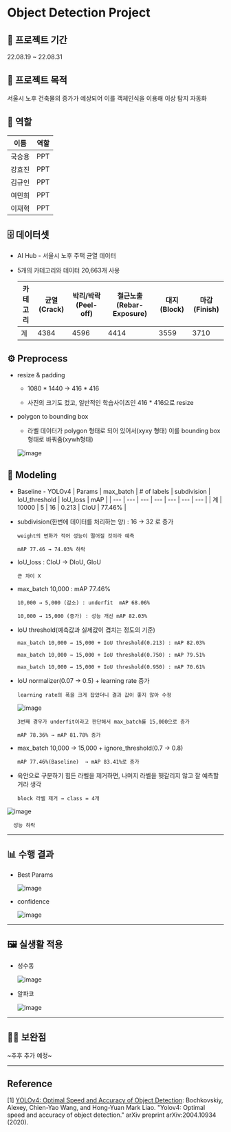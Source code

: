 
# Object Detection Project

## 📅 **프로젝트 기간**

22.08.19 ~ 22.08.31

## 📔 **프로젝트 목적**

서울시 노후 건축물의 증가가 예상되어 이를 객체인식을 이용해 이상 탐지 자동화


## 💪 **역할**

<table>
    <thead>
        <tr>
            <th>이름</th>
            <th>역할</th>
        </tr>
    </thead>
    <tbody>
        <tr>
            <td>국승용</td>
            <td>PPT</td>
        </tr>
         <tr>
            <td>강효진</td>
            <td>PPT</td>
        </tr>
        <tr>
            <td>김규인</td>
            <td>PPT</td>
        </tr>
        <tr>
            <td>여민희</td>
            <td>PPT</td>
        </tr>
        <tr>
            <td>이재혁</td>
            <td>PPT</td>
        </tr>
    </tbody>
</table>


## 🗄️ **데이터셋**

- AI Hub - 서울시 노후 주택 균열 데이터

- 5개의 카테고리와 데이터 20,663개 사용

    | 카테고리 | 균열 (Crack) | 박리/박락 (Peel-off) | 철근노출 (Rebar-Exposure) | 대지 (Block) | 마감 (Finish) |
    | --- | --- | --- | --- | --- | --- |
    | 계 | 4384 | 4596 | 4414 | 3559 | 3710 |


## ⚙️ **Preprocess**

- resize & padding

    - 1080 * 1440 → 416 * 416
    
    - 사진의 크기도 컸고, 일반적인 학습사이즈인 416 * 416으로 resize
    
- polygon to bounding box

    - 라벨 데이터가 polygon 형태로 되어 있어서(xyxy 형태) 이를 bounding box형태로 바꿔줌(xywh형태)
    
   ![image](https://user-images.githubusercontent.com/73925429/203080560-002f164a-affd-4b7d-99c2-7c008232c6cf.png)


## 📝 **Modeling**

- Baseline - YOLOv4
    | Params | max_batch | # of labels | subdivision | IoU_threshold | IoU_loss | mAP |
    | --- | --- | --- | --- | --- | --- | --- |
    | 계 | 10000 | 5 | 16 | 0.213 | CIoU | 77.46% |

- subdivision(한번에 데이터를 처리하는 양) : 16 → 32 로 증가

      weight의 변화가 적어 성능이 떨어질 것이라 예측
      
      mAP 77.46 → 74.03% 하락

- IoU_loss : CIoU → DIoU, GIoU

      큰 차이 X

- max_batch 10,000 : mAP 77.46%

      10,000 → 5,000 (감소) : underfit  mAP 68.06%
    
      10,000 → 15,000 (증가) : 성능 개선 mAP 82.03%

- IoU threshold(예측값과 실제값이 겹치는 정도의 기준)

      max_batch 10,000 → 15,000 + IoU threshold(0.213) : mAP 82.03%
      
      max_batch 10,000 → 15,000 + IoU threshold(0.750) : mAP 79.51%
    
      max_batch 10,000 → 15,000 + IoU threshold(0.950) : mAP 70.61%

- IoU normalizer(0.07 → 0.5) + learning rate 증가

      learning rate의 폭을 크게 잡았더니 결과 값이 좋지 않아 수정
      
    ![image](https://user-images.githubusercontent.com/73925429/203082171-423c9693-8474-46a9-a505-1e59e170cb5a.png)

      3번째 경우가 underfit이라고 판단해서 max_batch를 15,000으로 증가
      
      mAP 78.36% → mAP 81.78% 증가
      
- max_batch 10,000 → 15,000 + ignore_threshold(0.7 → 0.8)

      mAP 77.46%(Baseline)  → mAP 83.41%로 증가
      
- 육안으로 구분하기 힘든 라벨을 제거하면, 나머지 라벨을 헷갈리지 않고 잘 예측할거라 생각

      block 라벨 제거 → class = 4개
      
     
 ![image](https://user-images.githubusercontent.com/73925429/203084955-98dcea0c-b18d-4c7c-8787-424b45ba1d32.png)

     
      성능 하락

---

## 📊 **수행 결과**

- Best Params

  ![image](https://user-images.githubusercontent.com/73925429/203095014-d8dbe5fe-b0f0-42bf-b8ab-2812a9dcc0bf.png)
  
- confidence

  ![image](https://user-images.githubusercontent.com/73925429/203095108-0aead6ed-acc2-4d1c-8e8e-9ef192993481.png)
  
---

## 🖼️ **실생활 적용**

- 성수동

  ![image](https://user-images.githubusercontent.com/73925429/203095307-4cebec18-2ffe-409e-acf8-949dfae194f5.png)

- 알파코

  ![image](https://user-images.githubusercontent.com/73925429/203095383-1507e609-7702-42e0-99a9-23e0e1884121.png)

---

## 🙌🏻 **보완점**

   ~추후 추가 예정~
    
---

## Reference

[1] [YOLOv4: Optimal Speed and Accuracy of Object Detection](https://arxiv.org/pdf/2004.10934.pdf): Bochkovskiy, Alexey, Chien-Yao Wang, and Hong-Yuan Mark Liao. "Yolov4: Optimal speed and accuracy of object detection." arXiv preprint arXiv:2004.10934 (2020).
